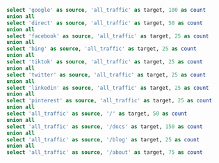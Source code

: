 <script>

let sankeyData = [
      {
        source: 'source',
        target: 'google',
        count: 3
      },
      {
        source: 'source',
        target: 'direct',
        count: 1
      },
      {
        source: 'source',
        target: 'facebook',
        count: 1
      },
      {
        source: 'source',
        target: 'bing',
        count: 1
      },
      {
        source: 'page_url',
        target: '/',
        count: 2
      },
      {
        source: 'page_url',
        target: '/docs',
        count: 3
      }
    ]
</script>

<SankeyChart data={sankeyData} title="Sankey" subtitle="A simple sankey chart" sourceCol=source targetCol=target valueCol=count />
<SankeyChart data={sankeyData} title="Sankey" subtitle="A simple sankey chart" orient="vertical" valueCol=count />

```sql traffic_data
select 'google' as source, 'all_traffic' as target, 100 as count
union all
select 'direct' as source, 'all_traffic' as target, 50 as count
union all
select 'facebook' as source, 'all_traffic' as target, 25 as count
union all
select 'bing' as source, 'all_traffic' as target, 25 as count
union all
select 'tiktok' as source, 'all_traffic' as target, 25 as count
union all
select 'twitter' as source, 'all_traffic' as target, 25 as count
union all
select 'linkedin' as source, 'all_traffic' as target, 25 as count
union all
select 'pinterest' as source, 'all_traffic' as target, 25 as count
union all
select 'all_traffic' as source, '/' as target, 50 as count
union all
select 'all_traffic' as source, '/docs' as target, 150 as count
union all
select 'all_traffic' as source, '/blog' as target, 25 as count
union all
select 'all_traffic' as source, '/about' as target, 75 as count
```

<SankeyChart data={traffic_data} title="Sankey" subtitle="A simple sankey chart" sourceCol=source targetCol=target valueCol=count />

